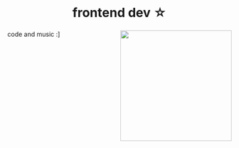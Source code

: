 <br clear="both">

<h1 align="center">frontend dev ☆</h1>

###

<img align="right" height="250px" src="https://media1.tenor.com/m/_EEoR6je7KIAAAAC/katseye-sophia.gif"  />

###

<p align="left">code and music :]</p>

###

